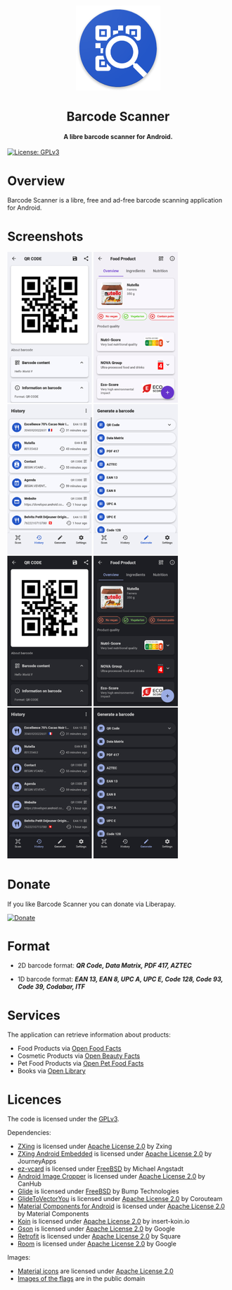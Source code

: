 <div align="center"><img src="app/src/main/res/mipmap-xxxhdpi/ic_launcher_round.png" width="192" /></div>

# <div align="center">Barcode Scanner</div>

<div align="center"><h4>A libre barcode scanner for Android.</h4></div>

[![License: GPLv3](https://img.shields.io/badge/License-GPLv3-blue)](https://www.gnu.org/licenses/gpl-3.0)

# Overview

Barcode Scanner is a libre, free and ad-free barcode scanning application for Android.

# Screenshots

<img src="screenshots/01_qr_light.png" width="192" />
<img src="screenshots/02_food_product_light.png" width="192" />
<img src="screenshots/03_history_light.png" width="192" />
<img src="screenshots/04_create_light.png" width="192" />
<img src="screenshots/01_qr_dark.png" width="192" />
<img src="screenshots/02_food_product_dark.png" width="192" />
<img src="screenshots/03_history_dark.png" width="192" />
<img src="screenshots/04_create_dark.png" width="192" />

# Donate

If you like Barcode Scanner you can donate via Liberapay.

[![Donate](https://liberapay.com/assets/widgets/donate.svg)](https://liberapay.com/Atharok/donate)

# Format

- 2D barcode format:
***QR Code, Data Matrix, PDF 417, AZTEC***

- 1D barcode format:
***EAN 13, EAN 8, UPC A, UPC E, Code 128, Code 93, Code 39, Codabar, ITF***

# Services

The application can retrieve information about products:

- Food Products via [Open Food Facts](https://world.openfoodfacts.org/)
- Cosmetic Products via [Open Beauty Facts](https://world.openbeautyfacts.org/)
- Pet Food Products via [Open Pet Food Facts](https://world.openpetfoodfacts.org/)
- Books via [Open Library](https://openlibrary.org/)

# Licences

The code is licensed under the [GPLv3](https://www.gnu.org/licenses/gpl-3.0).

Dependencies:

- [ZXing](https://github.com/zxing/zxing) is licensed under [Apache License 2.0](https://www.apache.org/licenses/LICENSE-2.0) by Zxing
- [ZXing Android Embedded](https://github.com/journeyapps/zxing-android-embedded) is licensed under [Apache License 2.0](https://www.apache.org/licenses/LICENSE-2.0) by JourneyApps
- [ez-vcard](https://github.com/mangstadt/ez-vcard) is licensed under [FreeBSD](https://www.freebsd.org/copyright/freebsd-license/) by Michael Angstadt
- [Android Image Cropper](https://github.com/CanHub/Android-Image-Cropper) is licensed under [Apache License 2.0](https://www.apache.org/licenses/LICENSE-2.0) by CanHub
- [Glide](https://github.com/bumptech/glide) is licensed under [FreeBSD](https://www.freebsd.org/copyright/freebsd-license/) by Bump Technologies
- [GlideToVectorYou](https://github.com/corouteam/GlideToVectorYou) is licensed under [Apache License 2.0](https://www.apache.org/licenses/LICENSE-2.0) by Corouteam
- [Material Components for Android](https://github.com/material-components/material-components-android) is licensed under [Apache License 2.0](https://www.apache.org/licenses/LICENSE-2.0) by Material Components
- [Koin](https://github.com/InsertKoinIO/koin) is licensed under [Apache License 2.0](https://www.apache.org/licenses/LICENSE-2.0) by insert-koin.io
- [Gson](https://github.com/google/gson) is licensed under [Apache License 2.0](https://www.apache.org/licenses/LICENSE-2.0) by Google
- [Retrofit](https://github.com/square/retrofit) is licensed under [Apache License 2.0](https://www.apache.org/licenses/LICENSE-2.0) by Square
- [Room](https://android.googlesource.com/platform/frameworks/support/+/refs/heads/androidx-main/room) is licensed under [Apache License 2.0](https://www.apache.org/licenses/LICENSE-2.0) by Google

Images:

- [Material icons](https://fonts.google.com/icons) are licensed under [Apache License 2.0](https://www.apache.org/licenses/LICENSE-2.0)
- [Images of the flags](https://www.drapeauxdespays.fr) are in the public domain
